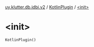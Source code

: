 [uy.klutter.db.jdbi.v2](../index.md) / [KotlinPlugin](index.md) / [&lt;init&gt;](.)


# &lt;init&gt;

`KotlinPlugin()`



